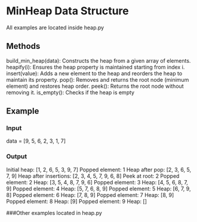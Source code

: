 # MinHeap Data Structure
All examples are located inside heap.py
## Methods
build_min_heap(data): Constructs the heap from a given array of elements.
heapify(i): Ensures the heap property is maintained starting from index i.
insert(value): Adds a new element to the heap and reorders the heap to maintain its property.
pop(): Removes and returns the root node (minimum element) and restores heap order.
peek(): Returns the root node without removing it.
is_empty(): Checks if the heap is empty

## Example
### Input
data = [9, 5, 6, 2, 3, 1, 7]
### Output
Initial heap: [1, 2, 6, 5, 3, 9, 7]
Popped element: 1
Heap after pop: [2, 3, 6, 5, 7, 9]
Heap after insertions: [2, 3, 4, 5, 7, 9, 6, 8]
Peek at root: 2
Popped element: 2
Heap: [3, 5, 4, 8, 7, 9, 6]
Popped element: 3
Heap: [4, 5, 6, 8, 7, 9]
Popped element: 4
Heap: [5, 7, 6, 8, 9]
Popped element: 5
Heap: [6, 7, 9, 8]
Popped element: 6
Heap: [7, 8, 9]
Popped element: 7
Heap: [8, 9]
Popped element: 8
Heap: [9]
Popped element: 9
Heap: []

###Other examples located in heap.py
